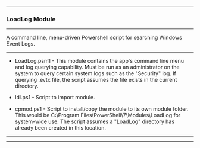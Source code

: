 
***

### LoadLog Module 

***

A command line, menu-driven Powershell script for searching Windows Event Logs.

***

* LoadLog.psm1 - This module contains the app's command line menu and log querying capability. Must be run as an administrator on the system to query certain system logs such as the "Security" log.  If querying .evtx file, the script assumes the file exists in the current directory. 

* ldl.ps1 - Script to import module.

* cpmod.ps1 - Script to install/copy the module to its own module folder.  This would be C:\Program Files\PowerShell\7\Modules\LoadLog for system-wide use.  The script assumes a "LoadLog" directory has already been created in this location.

***
***

